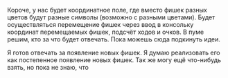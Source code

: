Короче, у нас будет координатное поле, где вместо фишек разных цветов будут разные символы (возможно с разными цветами). Будет осуществляться перемещение фишек через ввод в консольку координат перемещаемых фишек, подсчёт ходов и очков.
В пуме решим, кто за что будет отвечать.
Пока можешь сюда подкинуть идеи.

Я готов отвечать за появление новых фишек. Я думаю реализовать его как постепенное появление новых фишек. Так же могу ещё что-нибудь взять, но пока не знаю, что
